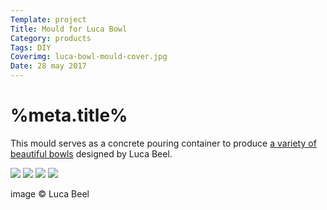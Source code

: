 ```yaml
---
Template: project
Title: Mould for Luca Bowl
Category: products
Tags: DIY
Coverimg: luca-bowl-mould-cover.jpg
Date: 28 may 2017
---
```


# %meta.title%

This mould serves as a concrete pouring container to produce [a variety of beautiful bowls](http://lucabeel.com/luca-beel-luca-bowl.html) designed by Luca Beel. 

<img src="/assets/%meta.category%/luca-bowl-mould-4.jpg">

<img src="/assets/%meta.category%/luca-bowl-mould-3.jpg">

<img src="/assets/%meta.category%/luca-bowl-mould-1.jpg">

<img src="/assets/%meta.category%/luca-bowl-5.jpg">

image © Luca Beel